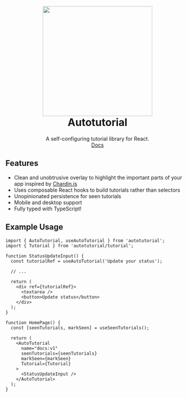 <h1 align="center">
  <img height="300" src="https://github.com/RevereCRE/autotutorial/blob/main/.github/readme_logo.png">
  <br>
  Autotutorial
</h1>

<p align="center">
  A self-configuring tutorial library for React.
  <br>
  <a href="https://reverecre.github.io/autotutorial">
    Docs
  </a>
</p>

## Features

- Clean and unobtrusive overlay to highlight the important parts of your app
  inspired by [Chardin.js](https://heelhook.github.io/chardin.js/)
- Uses composable React hooks to build tutorials rather than selectors
- Unopinionated persistence for seen tutorials
- Mobile and desktop support
- Fully typed with TypeScript!

## Example Usage

```tsx
import { AutoTutorial, useAutoTutorial } from 'autotutorial';
import { Tutorial } from 'autotutorial/tutorial';

function StatusUpdateInput() {
  const tutorialRef = useAutoTutorial('Update your status');

  // ...

  return (
    <div ref={tutorialRef}>
      <textarea />
      <button>Update status</button>
    </div>
  );
}

function HomePage() {
  const [seenTutorials, markSeen] = useSeenTutorials();

  return (
    <AutoTutorial
      name="docs:v1"
      seenTutorials={seenTutorials}
      markSeen={markSeen}
      Tutorial={Tutorial}
    >
      <StatusUpdateInput />
    </AutoTutorial>
  );
}
```
